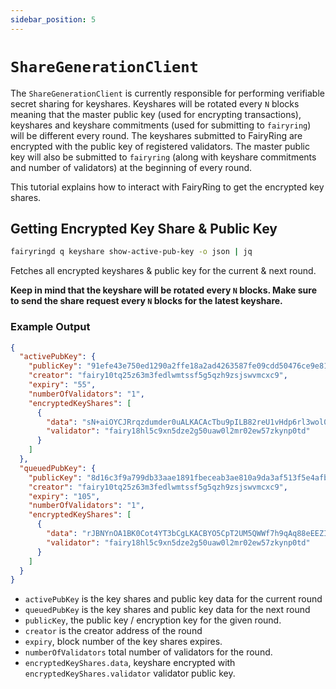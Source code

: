 ```yaml
---
sidebar_position: 5
---
```


# `ShareGenerationClient`

The `ShareGenerationClient` is currently responsible for performing verifiable secret sharing for keyshares.
Keyshares will be rotated every `N` blocks meaning that the master public key (used for encrypting transactions),
keyshares and keyshare commitments (used for submitting to `fairyring`) will be different every round.
The keyshares submitted to FairyRing are encrypted with the public key of registered validators.
The master public key will also be submitted to `fairyring` (along with keyshare commitments and number of validators) at the beginning of every round.

This tutorial explains how to interact with FairyRing to get the encrypted key shares.

## Getting Encrypted Key Share & Public Key

```bash
fairyringd q keyshare show-active-pub-key -o json | jq
```

Fetches all encrypted keyshares & public key for the current & next round.

**Keep in mind that the keyshare will be rotated every `N` blocks. Make sure to send the share request every `N` blocks for the latest keyshare.**

### Example Output

```json
{
  "activePubKey": {
    "publicKey": "91efe43e750ed1290a2ffe18a2ad4263587fe09cdd50476ce9e819ad85b754d9998b8f3c5615db6424b1361c7c3a31d5",
    "creator": "fairy10tq25z63m3fedlwmtssf5g5qzh9zsjswvmcxc9",
    "expiry": "55",
    "numberOfValidators": "1",
    "encryptedKeyShares": [
      {
        "data": "sN+aiOYCJRrqzdumder0uALKACAcTbu9pILB82reU1vHdp6rl3wol0OFuAomIZXoafE3JQAgZ+RYrmxxCjd7uoJuKo+AgZXD0FQ2RE/vYWIP39+J8VO5yrbtrZ9DddfcNCBEoQuRNkieEUyyl1hAckXanPMR+CzF343AGioVlS5PVli+4ry2QNQK8ZLQUW5ILKHbbZGInd7eQ/79DjsBPI4U5m/KLQ==",
        "validator": "fairy18hl5c9xn5dze2g50uaw0l2mr02ew57zkynp0td"
      }
    ]
  },
  "queuedPubKey": {
    "publicKey": "8d16c3f9a799db33aae1891fbeceab3ae810a9da3af513f5e4afb4236f07dea7685246675909eb5c5f65720ad8deb646",
    "creator": "fairy10tq25z63m3fedlwmtssf5g5qzh9zsjswvmcxc9",
    "expiry": "105",
    "numberOfValidators": "1",
    "encryptedKeyShares": [
      {
        "data": "rJBNYnOA1BK0Cot4YT3bCgLKACBYO5CpT2UM5QWWf7h9qAq88eEEZIbM/iYzgyiBZoz63QAgbXtaLkZHqsY0IKeFfpbK+pNPuYXIJsH3pRe0vYSgo1VDTx/FbEVlt4WhW/w1nsyaX17ymLeGem1Hj/izu4IqBayeUOVHioiswDbRu2OSyliwbx09iRaQfISBKWseHcuEKQTWtfp6KZdd/GfP3C7k8Q==",
        "validator": "fairy18hl5c9xn5dze2g50uaw0l2mr02ew57zkynp0td"
      }
    ]
  }
}
```

- `activePubKey` is the key shares and public key data for the current round
- `queuedPubKey` is the key shares and public key data for the next round
- `publicKey`, the public key / encryption key for the given round.
- `creator` is the creator address of the round
- `expiry`, block number of the key shares expires.
- `numberOfValidators` total number of validators for the round.
- `encryptedKeyShares.data`, keyshare encrypted with `encryptedKeyShares.validator` validator public key.
